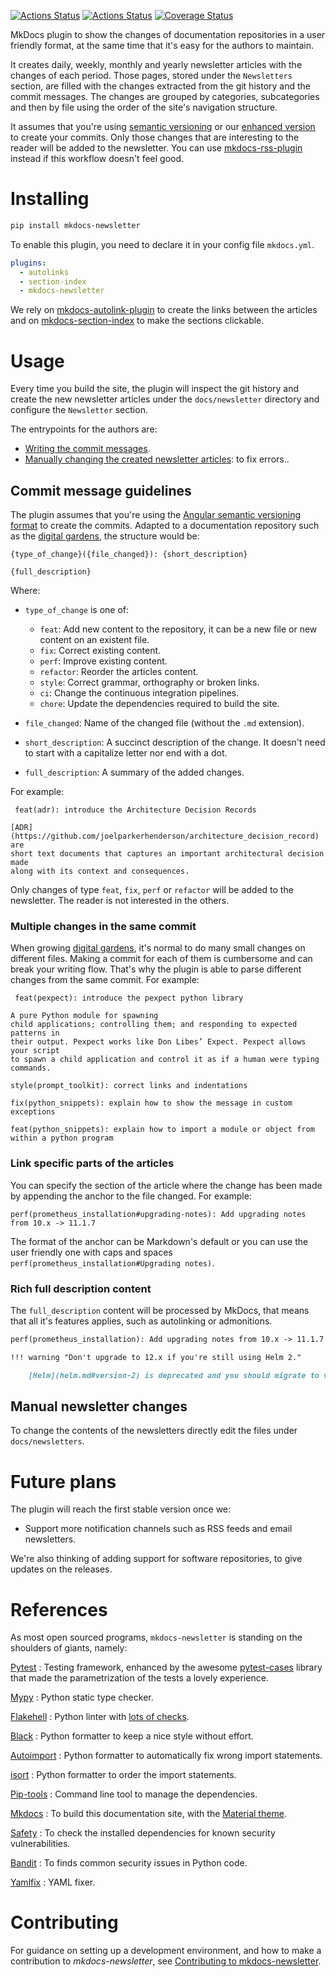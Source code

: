 [![Actions Status](https://github.com/lyz-code/mkdocs-newsletter/workflows/Tests/badge.svg)](https://github.com/lyz-code/mkdocs-newsletter/actions)
[![Actions Status](https://github.com/lyz-code/mkdocs-newsletter/workflows/Build/badge.svg)](https://github.com/lyz-code/mkdocs-newsletter/actions)
[![Coverage Status](https://coveralls.io/repos/github/lyz-code/mkdocs-newsletter/badge.svg?branch=master)](https://coveralls.io/github/lyz-code/mkdocs-newsletter?branch=master)

MkDocs plugin to show the changes of documentation repositories in a user
friendly format, at the same time that it's easy for the authors to maintain.

It creates daily, weekly, monthly and yearly newsletter articles with the
changes of each period. Those pages, stored under the `Newsletters` section, are
filled with the changes extracted from the git history and the commit messages.
The changes are grouped by categories, subcategories and then by file using the
order of the site's navigation structure.

It assumes that you're using [semantic versioning](https://semver.org/) or our
[enhanced version](#commit-message-guidelines) to create your commits. Only
those changes that are interesting to the reader will be added to the
newsletter. You can use
[mkdocs-rss-plugin](https://github.com/Guts/mkdocs-rss-plugin) instead if this
workflow doesn't feel good.

# Installing

```bash
pip install mkdocs-newsletter
```

To enable this plugin, you need to declare it in your config file `mkdocs.yml`.

```yaml
plugins:
  - autolinks
  - section-index
  - mkdocs-newsletter
```

We rely on
[mkdocs-autolink-plugin](https://github.com/midnightprioriem/mkdocs-autolinks-plugin)
to create the links between the articles and on
[mkdocs-section-index](https://github.com/oprypin/mkdocs-section-index/) to make
the sections clickable.

# Usage

Every time you build the site, the plugin will inspect the git history and
create the new newsletter articles under the `docs/newsletter` directory and
configure the `Newsletter` section.

The entrypoints for the authors are:

* [Writing the commit messages](#commit-message-guidelines).
* [Manually changing the created newsletter
    articles](#manual-newsletter-changes): to fix errors..

## Commit message guidelines

The plugin assumes that you're using the [Angular semantic versioning
format](https://github.com/angular/angular/blob/22b96b9/CONTRIBUTING.md#-commit-message-guidelines)
to create the commits. Adapted to a documentation repository such as the [digital
gardens](https://lyz-code.github.io/blue-book/digital_garden/), the structure
would be:

```
{type_of_change}({file_changed}): {short_description}

{full_description}
```

Where:

* `type_of_change` is one of:

  * `feat`: Add new content to the repository, it can be a new file or new content on an
    existent file.
  * `fix`: Correct existing content.
  * `perf`: Improve existing content.
  * `refactor`: Reorder the articles content.
  * `style`: Correct grammar, orthography or broken links.
  * `ci`: Change the continuous integration pipelines.
  * `chore`: Update the dependencies required to build the site.

* `file_changed`: Name of the changed file (without the `.md` extension).
* `short_description`: A succinct description of the change. It doesn't need to
    start with a capitalize letter nor end with a dot.
* `full_description`: A summary of the added changes.

For example:

```
 feat(adr): introduce the Architecture Decision Records

[ADR](https://github.com/joelparkerhenderson/architecture_decision_record) are
short text documents that captures an important architectural decision made
along with its context and consequences.
```

Only changes of type `feat`, `fix`, `perf` or `refactor` will be added to the
newsletter. The reader is not interested in the others.

### Multiple changes in the same commit

When growing [digital
gardens](https://lyz-code.github.io/blue-book/digital_garden/), it's normal to
do many small changes on different files. Making a commit for each of them is
cumbersome and can break your writing flow. That's why the plugin is able to
parse different changes from the same commit. For example:

```
 feat(pexpect): introduce the pexpect python library

A pure Python module for spawning
child applications; controlling them; and responding to expected patterns in
their output. Pexpect works like Don Libes’ Expect. Pexpect allows your script
to spawn a child application and control it as if a human were typing commands.

style(prompt_toolkit): correct links and indentations

fix(python_snippets): explain how to show the message in custom exceptions

feat(python_snippets): explain how to import a module or object from within a python program
```

### Link specific parts of the articles

You can specify the section of the article where the change has been made by
appending the anchor to the file changed. For example:

```
perf(prometheus_installation#upgrading-notes): Add upgrading notes from 10.x -> 11.1.7
```

The format of the anchor can be Markdown's default or you can use the user
friendly one with caps and spaces `perf(prometheus_installation#Upgrading
notes)`.

### Rich full description content

The `full_description` content will be processed by MkDocs, that means that all
it's features applies, such as autolinking or admonitions.

~~~markdown
perf(prometheus_installation): Add upgrading notes from 10.x -> 11.1.7

!!! warning "Don't upgrade to 12.x if you're still using Helm 2."

    [Helm](helm.md#version-2) is deprecated and you should migrate to v3.
~~~

## Manual newsletter changes

To change the contents of the newsletters directly edit the files under
`docs/newsletters`.

# Future plans

The plugin will reach the first stable version once we:

* Support more notification channels such as RSS feeds and email newsletters.

We're also thinking of adding support for software repositories, to give updates
on the releases.

# References

As most open sourced programs, `mkdocs-newsletter` is standing on the shoulders of
giants, namely:

[Pytest](https://docs.pytest.org/en/latest)
: Testing framework, enhanced by the awesome
    [pytest-cases](https://smarie.github.io/python-pytest-cases/) library that made
    the parametrization of the tests a lovely experience.

[Mypy](https://mypy.readthedocs.io/en/stable/)
: Python static type checker.

[Flakehell](https://github.com/life4/flakehell)
: Python linter with [lots of
    checks](https://lyz-code.github.io/blue-book/devops/flakehell/#plugins).

[Black](https://black.readthedocs.io/en/stable/)
: Python formatter to keep a nice style without effort.

[Autoimport](https://github.com/lyz-code/autoimport)
: Python formatter to automatically fix wrong import statements.

[isort](https://github.com/timothycrosley/isort)
: Python formatter to order the import statements.

[Pip-tools](https://github.com/jazzband/pip-tools)
: Command line tool to manage the dependencies.

[Mkdocs](https://www.mkdocs.org/)
: To build this documentation site, with the
[Material theme](https://squidfunk.github.io/mkdocs-material).

[Safety](https://github.com/pyupio/safety)
: To check the installed dependencies for known security vulnerabilities.

[Bandit](https://bandit.readthedocs.io/en/latest/)
: To finds common security issues in Python code.

[Yamlfix](https://github.com/lyz-code/yamlfix)
: YAML fixer.

# Contributing

For guidance on setting up a development environment, and how to make
a contribution to *mkdocs-newsletter*, see [Contributing to
mkdocs-newsletter](https://lyz-code.github.io/mkdocs-newsletter/contributing).
